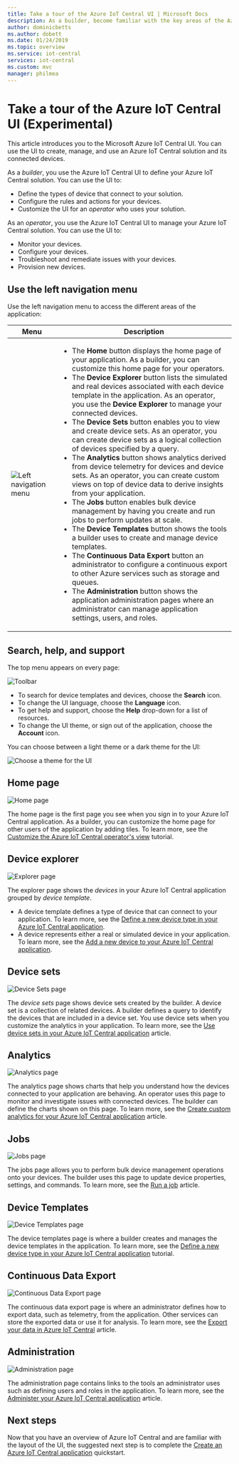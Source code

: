 ```yaml
---
title: Take a tour of the Azure IoT Central UI | Microsoft Docs
description: As a builder, become familiar with the key areas of the Azure IoT Central UI that you use to create an IoT solution.
author: dominicbetts
ms.author: dobett
ms.date: 01/24/2019
ms.topic: overview
ms.service: iot-central
services: iot-central
ms.custom: mvc
manager: philmea
---
```


# Take a tour of the Azure IoT Central UI (Experimental)

This article introduces you to the Microsoft Azure IoT Central UI. You can use the UI to create, manage, and use an Azure IoT Central solution and its connected devices.

As a _builder_, you use the Azure IoT Central UI to define your Azure IoT Central solution. You can use the UI to:

- Define the types of device that connect to your solution.
- Configure the rules and actions for your devices.
- Customize the UI for an _operator_ who uses your solution.

As an _operator_, you use the Azure IoT Central UI to manage your Azure IoT Central solution. You can use the UI to:

- Monitor your devices.
- Configure your devices.
- Troubleshoot and remediate issues with your devices.
- Provision new devices.

## Use the left navigation menu

Use the left navigation menu to access the different areas of the application:

| Menu | Description |
| ---- | ----------- |
| ![Left navigation menu](media/overview-iot-central-tour-experimental/navigationbar.png) | <ul><li>The **Home** button displays the home page of your application. As a builder, you can customize this home page for your operators.</li><li>The **Device Explorer** button lists the simulated and real devices associated with each device template in the application. As an operator, you use the **Device Explorer** to manage your connected devices.</li><li>The **Device Sets** button enables you to view and create device sets. As an operator, you can create device sets as a logical collection of devices specified by a query.</li><li>The **Analytics** button shows analytics derived from device telemetry for devices and device sets. As an operator, you can create custom views on top of device data to derive insights from your application.</li><li>The **Jobs** button enables bulk device management by having you create and run jobs to perform updates at scale.</li><li>The **Device Templates** button shows the tools a builder uses to create and manage device templates.</li><li>The **Continuous Data Export** button an administrator to configure a continuous export to other Azure services such as storage and queues.</li><li>The **Administration** button shows the application administration pages where an administrator can manage application settings, users, and roles.</li></ul> |

## Search, help, and support

The top menu appears on every page:

![Toolbar](media/overview-iot-central-tour-experimental/toolbar.png)

- To search for device templates and devices, choose the **Search** icon.
- To change the UI language, choose the **Language** icon.
- To get help and support, choose the **Help** drop-down for a list of resources.
- To change the UI theme, or sign out of the application, choose the **Account** icon.

You can choose between a light theme or a dark theme for the UI:

![Choose a theme for the UI](media/overview-iot-central-tour-experimental/themes.png)

## Home page

![Home page](media/overview-iot-central-tour-experimental/homepage.png)

The home page is the first page you see when you sign in to your Azure IoT Central application. As a builder, you can customize the home page for other users of the application by adding tiles. To learn more, see the [Customize the Azure IoT Central operator's view](tutorial-customize-operator.md) tutorial.

## Device explorer

![Explorer page](media/overview-iot-central-tour-experimental/explorer.png)

The explorer page shows the _devices_ in your Azure IoT Central application grouped by _device template_.

* A device template defines a type of device that can connect to your application. To learn more, see the [Define a new device type in your Azure IoT Central application](tutorial-define-device-type.md).
* A device represents either a real or simulated device in your application. To learn more, see the [Add a new device to your Azure IoT Central application](tutorial-add-device.md).

## Device sets

![Device Sets page](media/overview-iot-central-tour-experimental/devicesets.png)

The _device sets_ page shows device sets created by the builder. A device set is a collection of related devices. A builder defines a query to identify the devices that are included in a device set. You use device sets when you customize the analytics in your application. To learn more, see the [Use device sets in your Azure IoT Central application](howto-use-device-sets.md) article.

## Analytics

![Analytics page](media/overview-iot-central-tour-experimental/analytics.png)

The analytics page shows charts that help you understand how the devices connected to your application are behaving. An operator uses this page to monitor and investigate issues with connected devices. The builder can define the charts shown on this page. To learn more, see the [Create custom analytics for your Azure IoT Central application](howto-create-analytics.md) article.

## Jobs

![Jobs page](media/overview-iot-central-tour-experimental/jobs.png)

The jobs page allows you to perform bulk device management operations onto your devices. The builder uses this page to update device properties, settings, and commands. To learn more, see the [Run a job](howto-run-a-job.md) article.

## Device Templates

![Device Templates page](media/overview-iot-central-tour-experimental/templates.png)

The device templates page is where a builder creates and manages the device templates in the application. To learn more, see the [Define a new device type in your Azure IoT Central application](tutorial-define-device-type.md) tutorial.

## Continuous Data Export

![Continuous Data Export page](media/overview-iot-central-tour-experimental/export.png)

The continuous data export page is where an administrator defines how to export data, such as telemetry, from the application. Other services can store the exported data or use it for analysis. To learn more, see the [Export your data in Azure IoT Central](howto-export-data.md) article.

## Administration

![Administration page](media/overview-iot-central-tour-experimental/administration.png)

The administration page contains links to the tools an administrator uses such as defining users and roles in the application. To learn more, see the [Administer your Azure IoT Central application](howto-administer.md) article.

## Next steps

Now that you have an overview of Azure IoT Central and are familiar with the layout of the UI, the suggested next step is to complete the [Create an Azure IoT Central application](quick-deploy-iot-central.md) quickstart.